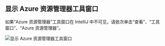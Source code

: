 ## <a name="displaying-the-azure-explorer-tool-window"></a>显示 Azure 资源管理器工具窗口

如果“Azure 资源管理器”工具窗口在 IntelliJ 中不可见，请依次单击“查看”、“工具窗口”、“Azure 资源管理器”。

![显示 Azure 资源管理器工具窗口](media/azure-toolkit-for-intellij-show-azure-explorer/show-az-exp-01.png)

